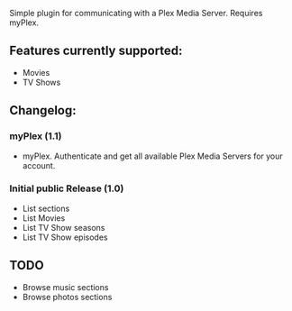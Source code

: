 Simple plugin for communicating with a Plex Media Server. Requires myPlex.

## Features currently supported:
- Movies
- TV Shows

## Changelog:
### myPlex (1.1)
- myPlex. Authenticate and get all available Plex Media Servers for your account.

### Initial public Release (1.0)
- List sections
- List Movies
- List TV Show seasons
- List TV Show episodes

## TODO
- Browse music sections
- Browse photos sections